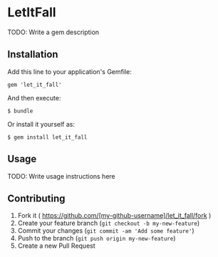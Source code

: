 # LetItFall

TODO: Write a gem description

## Installation

Add this line to your application's Gemfile:

    gem 'let_it_fall'

And then execute:

    $ bundle

Or install it yourself as:

    $ gem install let_it_fall

## Usage

TODO: Write usage instructions here

## Contributing

1. Fork it ( https://github.com/[my-github-username]/let_it_fall/fork )
2. Create your feature branch (`git checkout -b my-new-feature`)
3. Commit your changes (`git commit -am 'Add some feature'`)
4. Push to the branch (`git push origin my-new-feature`)
5. Create a new Pull Request
